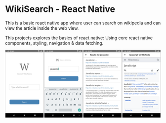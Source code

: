 # WikiSearch - React Native

This is a basic react native app where user can search on wikipedia and can view the article inside the web view.

This projects explores the basics of react native: Using core react native components, styling, navigation & data fetching.

![WikiSearch ScreenShot](wikiSearchScreenShot.png)